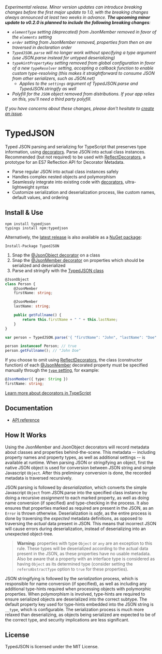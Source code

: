 _Experimental release. Minor version updates can introduce breaking changes before the first major update to 1.0, with the breaking changes always announced at least two weeks in advance. **The upcoming minor update to v0.2.0 is planned to include the following breaking changes**:_

 - *`elementType` setting (deprecated) from JsonMember removed in favor of the `elements` setting*
 - *`order` setting from JsonMember removed, properties from then on are traversed in declaration order*
 - *`TypedJSON.parse` will no longer work without specifying a type argument (use JSON.parse instead for untyped deserializing)*
 - *`typeHintPropertyKey` setting removed from global configuration in favor of a new `typeResolver` setting, accepting a callback function to enable custom type-resolving (this makes it straightforward to consume JSON from other serializers, such as JSON.net)*
   - *Applies to the `settings` argument of TypedJSON.parse and TypedJSON.stringify as well*
 - *Polyfill for the `JSON` object removed from distributions. If your app relies on this, you'll need a third party polyfill.*

*If you have concerns about these changes, please don't hesitate to [create an issue](https://github.com/JohnWhiteTB/TypedJSON/issues/new).*

# TypedJSON

Typed JSON parsing and serializing for TypeScript that preserves type information, using [decorators](https://github.com/Microsoft/TypeScript-Handbook/blob/master/pages/Decorators.md). Parse JSON into actual class instances. Recommended (but not required) to be used with [ReflectDecorators](https://github.com/rbuckton/ReflectDecorators), a prototype for an ES7 Reflection API for Decorator Metadata.

 - Parse regular JSON into actual class instances safely
 - Handles complex nested objects and polymorphism
 - Seamlessly integrate into existing code with [decorators](https://github.com/Microsoft/TypeScript-Handbook/blob/master/pages/Decorators.md), ultra-lightweight syntax
 - Customize serialization and deserialization process, like custom names, default values, and ordering

## Install & Use

```none
npm install typedjson
typings install npm:typedjson
```

Alternatively, the [latest release](https://github.com/JohnWhiteTB/TypedJSON/releases) is also available as a [NuGet package](https://www.nuget.org/packages/TypedJSON/):

```none
Install-Package TypedJSON
```

 1. Snap the [@JsonObject decorator](https://github.com/JohnWhiteTB/TypedJSON/wiki/API-reference#jsonobject) on a class
 2. Snap the [@JsonMember decorator](https://github.com/JohnWhiteTB/TypedJSON/wiki/API-reference#jsonmember) on properties which should be serialized and deserialized
 3. Parse and stringify with the [TypedJSON class](https://github.com/JohnWhiteTB/TypedJSON/wiki/API-reference#typedjson)

```typescript
@JsonObject
class Person {
    @JsonMember
    firstName: string;

    @JsonMember
    lastName: string;

    public getFullname() {
        return this.firstName + " " + this.lastName;
    }
}
```

```typescript
var person = TypedJSON.parse('{ "firstName": "John", "lastName": "Doe" }', Person);

person instanceof Person; // true
person.getFullname(); // "John Doe"
```

If you choose to omit using [ReflectDecorators](https://github.com/rbuckton/ReflectDecorators), the class (constructor function) of each [@JsonMember](https://github.com/JohnWhiteTB/TypedJSON/wiki/API-reference#jsonmember) decorated property must be specified manually through the [`type` setting](https://github.com/JohnWhiteTB/TypedJSON/wiki/API-reference#jsonmember), for example:

```typescript
@JsonMember({ type: String })
firstName: string;
```

[Learn more about decorators in TypeScript](https://github.com/Microsoft/TypeScript-Handbook/blob/master/pages/Decorators.md)

## Documentation

 - [API reference](https://github.com/JohnWhiteTB/TypedJSON/wiki/API-reference)

## How It Works

Using the JsonMember and JsonObject decorators will record metadata about classes and properties behind-the-scene. This metadata -- including property names and property types, as well as additional settings -- is available at runtime. When parsing JSON or stringifying an object, first the native JSON object is used for conversion between JSON string and simple Javascript `Object`. After this preliminary conversion is done, the recorded metadata is traversed recursively.

JSON parsing is followed by _deserialization_, which converts the simple Javascript `Object` from JSON.parse into the specified class instance by doing a recursive _assignment_ to each marked property, as well as doing name conversion (if specified) and type-checking in the process. It also ensures that properties marked as required are present in the JSON, as an `Error` is thrown otherwise. Deserialization is _safe_, as the entire process is done by traversing the _expected_ metadata definitions, as opposed to traversing the _actual_ data present in JSON. This means that incorrect JSON will cause errors during deserialization, instead of deserializing into an unexpected object-tree.

 > **Warning:** properties with type `Object` or `any` are an exception to this rule. These types will be deserialized according to the actual data present in the JSON, as these properties have no usable metadata. Also be aware that a property with an interface type is considered as having `Object` as its determined type (consider setting the `refersAbstractType` option to `true` for these properties).

JSON stringifying is followed by the _serialization_ process, which is responsible for name conversion (if specified), as well as including any additional type-hints required when processing objects with polymorphic properties. When polymorphism is involved, type-hints are required to ensure serialized objects are deserialized into the correct subtype. The default property key used for type-hints embedded into the JSON string is `__type`, which is configurable. The serialization process is much more relaxed than deserializing, as objects being serialized are expected to be of the correct type, and security implications are less significant.

## License

TypedJSON is licensed under the MIT License.
